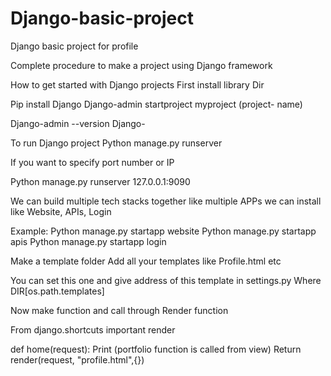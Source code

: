# Django-basic-project
Django basic project for profile

Complete procedure to make a project using Django framework

How to get started with Django projects
First install library
Dir

Pip install Django 
Django-admin startproject  myproject (project- name)

Django-admin --version
Django-

To run Django project
Python manage.py runserver 

If you want to specify port number or IP

Python manage.py runserver 127.0.0.1:9090



We can build multiple tech stacks together like multiple APPs we can install  like 
Website, APIs, Login

Example:
Python manage.py startapp website
Python manage.py startapp apis
Python manage.py startapp login

Make a template folder
Add all your templates like
Profile.html etc

You can set this one and give address of this template in settings.py 
Where
DIR[os.path.templates]


Now make function and call through
Render function

From  django.shortcuts important render 

def home(request):
Print (portfolio function is called from view)
Return render(request, "profile.html",{})
